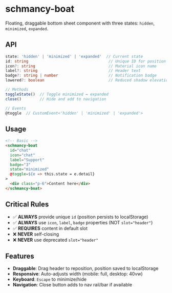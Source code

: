 # schmancy-boat

Floating, draggable bottom sheet component with three states: `hidden`, `minimized`, `expanded`.

## API

```typescript
state: 'hidden' | 'minimized' | 'expanded'  // Current state
id: string                                   // Unique ID for position persistence
icon?: string                                // Material icon name
label?: string                               // Header text
badge?: string | number                      // Notification badge
lowered?: boolean                            // Reduced shadow elevation

// Methods
toggleState()  // Toggle minimized ↔ expanded
close()        // Hide and add to navigation

// Events
@toggle  // CustomEvent<'hidden' | 'minimized' | 'expanded'>
```

## Usage

```html
<!-- Basic -->
<schmancy-boat
  id="chat"
  icon="chat"
  label="Support"
  badge="3"
  state="minimized"
  @toggle=${e => this.state = e.detail}
>
  <div class="p-6">Content here</div>
</schmancy-boat>
```

## Critical Rules

- ✅ **ALWAYS** provide unique `id` (position persists to localStorage)
- ✅ **ALWAYS** use `icon`, `label`, `badge` properties (NOT `slot="header"`)
- ✅ **REQUIRES** content in default slot
- ❌ **NEVER** self-closing
- ❌ **NEVER** use deprecated `slot="header"`

## Features

- **Draggable**: Drag header to reposition, position saved to localStorage
- **Responsive**: Auto-adjusts width (mobile: full, desktop: 40vw)
- **Keyboard**: `Escape` to minimize/hide
- **Navigation**: Close button adds to nav rail/bar if available
